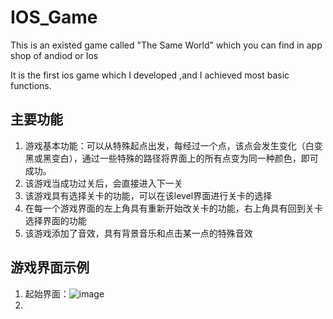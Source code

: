 # IOS_Game

This is an existed game called "The Same World" which you can find in app shop of andiod or Ios

It is the first ios game which I developed ,and I achieved most basic functions.

## 主要功能

1. 游戏基本功能：可以从特殊起点出发，每经过一个点，该点会发生变化（白变黑或黑变白），通过一些特殊的路径将界面上的所有点变为同一种颜色，即可成功。
2. 该游戏当成功过关后，会直接进入下一关
3. 该游戏具有选择关卡的功能，可以在该level界面进行关卡的选择
4. 在每一个游戏界面的左上角具有重新开始改关卡的功能，右上角具有回到关卡选择界面的功能
5. 该游戏添加了音效，具有背景音乐和点击某一点的特殊音效

## 游戏界面示例
1. 起始界面：![image](https://github.com/yufeiyang1995/IOS_Game/picture/screen1.png)
2. 
